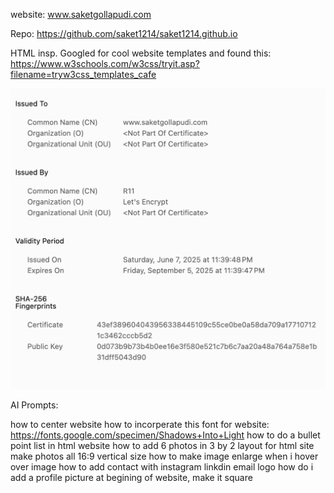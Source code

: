 
website: www.saketgollapudi.com

Repo: https://github.com/saket1214/saket1214.github.io


HTML insp. Googled for cool website templates and found this: https://www.w3schools.com/w3css/tryit.asp?filename=tryw3css_templates_cafe

![Certificate:](photos/web_cert.png)

AI Prompts:

how to center website
how to incorperate this font for website: https://fonts.google.com/specimen/Shadows+Into+Light
how to do a bullet point list in html website
how to add 6 photos in 3 by 2 layout for html site
make photos all 16:9 vertical size
how to make image enlarge when i hover over image
how to add contact with instagram linkdin email logo
how do i add a profile picture at begining of website, make it square

